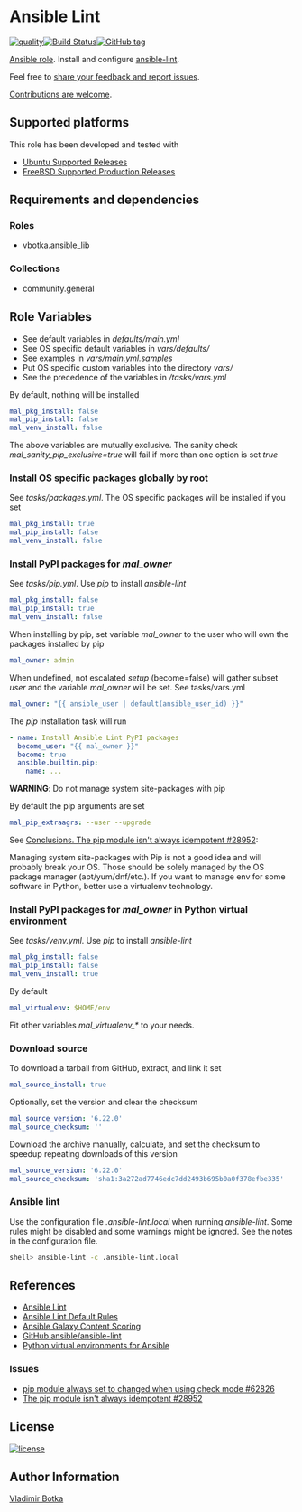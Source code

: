 # Ansible Lint

[![quality](https://img.shields.io/ansible/quality/27910)](https://galaxy.ansible.com/vbotka/ansible_lint)[![Build Status](https://app.travis-ci.com/vbotka/ansible-lint.svg?branch=master)](https://app.travis-ci.com/vbotka/ansible-lint)[![GitHub tag](https://img.shields.io/github/v/tag/vbotka/ansible-lint)](https://github.com/vbotka/ansible-lint/tags)

[Ansible role](https://galaxy.ansible.com/vbotka/ansible_lint/). Install and configure [ansible-lint](https://github.com/ansible-community/ansible-lint).

Feel free to [share your feedback and report issues](https://github.com/vbotka/ansible-lint/issues).

[Contributions are welcome](https://github.com/firstcontributions/first-contributions).


## Supported platforms

This role has been developed and tested with

- [Ubuntu Supported Releases](http://releases.ubuntu.com/)
- [FreeBSD Supported Production Releases](https://www.freebsd.org/releases/)


## Requirements and dependencies

### Roles

- vbotka.ansible_lib

### Collections

- community.general


## Role Variables

- See default variables in *defaults/main.yml*
- See OS specific default variables in *vars/defaults/*
- See examples in *vars/main.yml.samples*
- Put OS specific custom variables into the directory *vars/*
- See the precedence of the variables in */tasks/vars.yml*

By default, nothing will be installed

```yaml
mal_pkg_install: false
mal_pip_install: false
mal_venv_install: false
```

The above variables are mutually exclusive. The sanity check
*mal_sanity_pip_exclusive=true* will fail if more than one option is
set *true*


### Install OS specific packages globally by root

See *tasks/packages.yml*. The OS specific packages will be installed
if you set

```yaml
mal_pkg_install: true
mal_pip_install: false
mal_venv_install: false
```

### Install PyPI packages for *mal_owner*

See *tasks/pip.yml*. Use *pip* to install *ansible-lint*

```yaml
mal_pkg_install: false
mal_pip_install: true
mal_venv_install: false
```

When installing by pip, set variable *mal_owner* to the user who will
own the packages installed by pip

```yaml
mal_owner: admin
```

When undefined, not escalated *setup* (become=false) will gather
subset *user* and the variable *mal_owner* will be set. See
tasks/vars.yml

```yaml
mal_owner: "{{ ansible_user | default(ansible_user_id) }}"
```

The *pip* installation task will run

```yaml
- name: Install Ansible Lint PyPI packages
  become_user: "{{ mal_owner }}"
  become: true
  ansible.builtin.pip:
    name: ...
```

**WARNING**: Do not manage system site-packages with pip

By default the pip arguments are set

```yaml
mal_pip_extraagrs: --user --upgrade
```

See [Conclusions. The pip module isn't always idempotent #28952](https://github.com/ansible/ansible/issues/28952):

  Managing system site-packages with Pip is not a good idea and will
  probably break your OS. Those should be solely managed by the OS
  package manager (apt/yum/dnf/etc.). If you want to manage env for
  some software in Python, better use a virtualenv technology.


### Install PyPI packages for *mal_owner* in Python virtual environment

See *tasks/venv.yml*. Use *pip* to install *ansible-lint*

```yaml
mal_pkg_install: false
mal_pip_install: false
mal_venv_install: true
```

By default

```yaml
mal_virtualenv: $HOME/env
```
Fit other variables *mal_virtualenv_\** to your needs.


### Download source

To download a tarball from GitHub, extract, and link it set

```yaml
mal_source_install: true
```

Optionally, set the version and clear the checksum

```yaml
mal_source_version: '6.22.0'
mal_source_checksum: ''
```

Download the archive manually, calculate, and set the checksum to
speedup repeating downloads of this version

```yaml
mal_source_version: '6.22.0'
mal_source_checksum: 'sha1:3a272ad7746edc7dd2493b695b0a0f378efbe335'
```


### Ansible lint

Use the configuration file *.ansible-lint.local* when running
*ansible-lint*. Some rules might be disabled and some warnings might
be ignored. See the notes in the configuration file.

```bash
shell> ansible-lint -c .ansible-lint.local
```


## References

- [Ansible Lint](https://docs.ansible.com/ansible-lint/)
- [Ansible Lint Default Rules](https://docs.ansible.com/ansible-lint/rules/default_rules.html#default-rules)
- [Ansible Galaxy Content Scoring](https://galaxy.ansible.com/docs/contributing/content_scoring.html#syntax-score)
- [GitHub ansible/ansible-lint](https://github.com/ansible/ansible-lint)
- [Python virtual environments for Ansible](https://www.redhat.com/sysadmin/python-venv-ansible)


### Issues

- [pip module always set to changed when using check mode #62826](https://github.com/ansible/ansible/issues/62826)
- [The pip module isn't always idempotent #28952](https://github.com/ansible/ansible/issues/28952)


## License

[![license](https://img.shields.io/badge/license-BSD-red.svg)](https://www.freebsd.org/doc/en/articles/bsdl-gpl/article.html)


## Author Information

[Vladimir Botka](https://botka.info)

